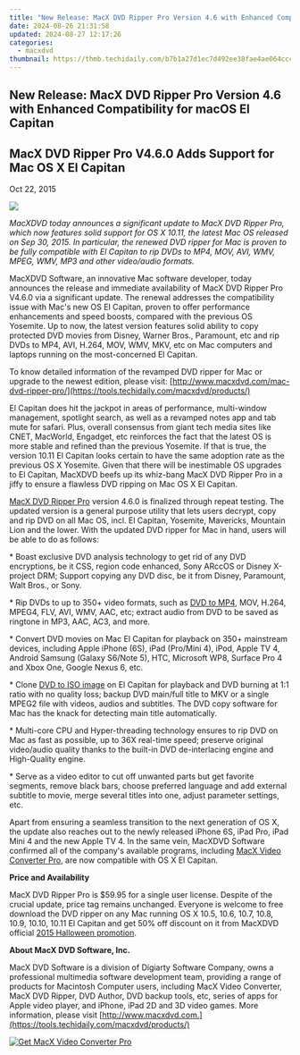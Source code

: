 ```yaml
---
title: "New Release: MacX DVD Ripper Pro Version 4.6 with Enhanced Compatibility for macOS El Capitan"
date: 2024-08-26 21:31:58
updated: 2024-08-27 12:17:26
categories:
  - macxdvd
thumbnail: https://thmb.techidaily.com/b7b1a27d1ec7d492ee38fae4ae064cccff7a07bb81d0c83c83f67196d92674a7.jpg
---
```


## New Release: MacX DVD Ripper Pro Version 4.6 with Enhanced Compatibility for macOS El Capitan

## MacX DVD Ripper Pro V4.6.0 Adds Support for Mac OS X El Capitan 

Oct 22, 2015

![](https://www.macxdvd.com/press-room/image/christmas-giveaway-12-15.jpg) 

_MacXDVD today announces a significant update to MacX DVD Ripper Pro, which now features solid support for OS X 10.11, the latest Mac OS released on Sep 30, 2015\. In particular, the renewed DVD ripper for Mac is proven to be fully compatible with El Capitan to rip DVDs to MP4, MOV, AVI, WMV, MPEG, WMV, MP3 and other video/audio formats._ 

MacXDVD Software, an innovative Mac software developer, today announces the release and immediate availability of MacX DVD Ripper Pro V4.6.0 via a significant update. The renewal addresses the compatibility issue with Mac's new OS El Capitan, proven to offer performance enhancements and speed boosts, compared with the previous OS Yosemite. Up to now, the latest version features solid ability to copy protected DVD movies from Disney, Warner Bros., Paramount, etc and rip DVDs to MP4, AVI, H.264, MOV, WMV, MKV, etc on Mac computers and laptops running on the most-concerned El Capitan.

To know detailed information of the revamped DVD ripper for Mac or upgrade to the newest edition, please visit: [http://www.macxdvd.com/mac-dvd-ripper-pro/](https://tools.techidaily.com/macxdvd/products/)

El Capitan does hit the jackpot in areas of performance, multi-window management, spotlight search, as well as a revamped notes app and tab mute for safari. Plus, overall consensus from giant tech media sites like CNET, MacWorld, Engadget, etc reinforces the fact that the latest OS is more stable and refined than the previous Yosemite. If that is true, the version 10.11 El Capitan looks certain to have the same adoption rate as the previous OS X Yosemite. Given that there will be inestimable OS upgrades to El Capitan, MacXDVD beefs up its whiz-bang MacX DVD Ripper Pro in a jiffy to ensure a flawless DVD ripping on Mac OS X El Capitan. 

[MacX DVD Ripper Pro](https://tools.techidaily.com/macxdvd/products/) version 4.6.0 is finalized through repeat testing. The updated version is a general purpose utility that lets users decrypt, copy and rip DVD on all Mac OS, incl. El Capitan, Yosemite, Mavericks, Mountain Lion and the lower. With the updated DVD ripper for Mac in hand, users will be able to do as follows: 

\* Boast exclusive DVD analysis technology to get rid of any DVD encryptions, be it CSS, region code enhanced, Sony ARccOS or Disney X-project DRM; Support copying any DVD disc, be it from Disney, Paramount, Walt Bros., or Sony. 

\* Rip DVDs to up to 350+ video formats, such as [DVD to MP4](https://tools.techidaily.com/macxdvd/products/), MOV, H.264, MPEG4, FLV, AVI, WMV, AAC, etc; extract audio from DVD to be saved as ringtone in MP3, AAC, AC3, and more. 

\* Convert DVD movies on Mac El Capitan for playback on 350+ mainstream devices, including Apple iPhone (6S), iPad (Pro/Mini 4), iPod, Apple TV 4, Android Samsung (Galaxy S6/Note 5), HTC, Microsoft WP8, Surface Pro 4 and Xbox One, Google Nexus 6, etc. 

\* Clone [DVD to ISO image](https://tools.techidaily.com/macxdvd/products/) on El Capitan for playback and DVD burning at 1:1 ratio with no quality loss; backup DVD main/full title to MKV or a single MPEG2 file with videos, audios and subtitles. The DVD copy software for Mac has the knack for detecting main title automatically. 

\* Multi-core CPU and Hyper-threading technology ensures to rip DVD on Mac as fast as possible, up to 36X real-time speed; preserve original video/audio quality thanks to the built-in DVD de-interlacing engine and High-Quality engine. 

\* Serve as a video editor to cut off unwanted parts but get favorite segments, remove black bars, choose preferred language and add external subtitle to movie, merge several titles into one, adjust parameter settings, etc. 

Apart from ensuring a seamless transition to the next generation of OS X, the update also reaches out to the newly released iPhone 6S, iPad Pro, iPad Mini 4 and the new Apple TV 4\. In the same vein, MacXDVD Software confirmed all of the company's available programs, including [MacX Video Converter Pro](https://tools.techidaily.com/macxdvd/products/), are now compatible with OS X El Capitan.

**Price and Availability** 

MacX DVD Ripper Pro is $59.95 for a single user license. Despite of the crucial update, price tag remains unchanged. Everyone is welcome to free download the DVD ripper on any Mac running OS X 10.5, 10.6, 10.7, 10.8, 10.9, 10.10, 10.11 El Capitan and get 50% off discount on it from MacXDVD official [2015 Halloween promotion](https://tools.techidaily.com/macxdvd/products/). 

**About MacX DVD Software, Inc.** 

 MacX DVD Software is a division of Digiarty Software Company, owns a professional multimedia software development team, providing a range of products for Macintosh Computer users, including MacX Video Converter, MacX DVD Ripper, DVD Author, DVD backup tools, etc, series of apps for Apple video player, and iPhone, iPad 2D and 3D video games. More information, please visit [http://www.macxdvd.com.](https://tools.techidaily.com/macxdvd/products/)

[![Get MacX Video Converter Pro](https://www.macxdvd.com/press-room/../adv/mvcp-banner-r.jpg)](https://tools.techidaily.com/macxdvd/products/)

<ins class="adsbygoogle"
     style="display:block"
     data-ad-format="autorelaxed"
     data-ad-client="ca-pub-7571918770474297"
     data-ad-slot="1223367746"></ins>



<ins class="adsbygoogle"
     style="display:block"
     data-ad-client="ca-pub-7571918770474297"
     data-ad-slot="8358498916"
     data-ad-format="auto"
     data-full-width-responsive="true"></ins>
